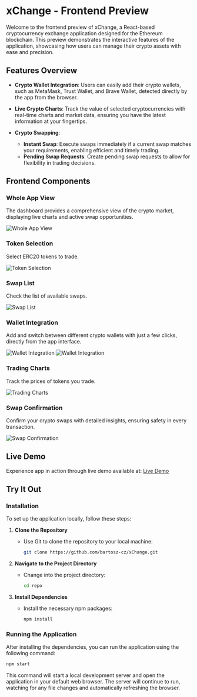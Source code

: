 # xChange - Frontend Preview

Welcome to the frontend preview of xChange, a React-based cryptocurrency exchange application designed for the Ethereum blockchain. This preview demonstrates the interactive features of the application, showcasing how users can manage their crypto assets with ease and precision.

## Features Overview

- **Crypto Wallet Integration**: Users can easily add their crypto wallets, such as MetaMask, Trust Wallet, and Brave Wallet, detected directly by the app from the browser.
  
- **Live Crypto Charts**: Track the value of selected cryptocurrencies with real-time charts and market data, ensuring you have the latest information at your fingertips.

- **Crypto Swapping**:
  - **Instant Swap**: Execute swaps immediately if a current swap matches your requirements, enabling efficient and timely trading.
  - **Pending Swap Requests**: Create pending swap requests to allow for flexibility in trading decisions.

## Frontend Components

### Whole App View
The dashboard provides a comprehensive view of the crypto market, displaying live charts and active swap opportunities.

![Whole App View](./screenshots/fullView.png)

### Token Selection
Select ERC20 tokens to trade. 

![Token Selection](./screenshots/tokenSelect.png) 

### Swap List
Check the list of available swaps.

![Swap List](./screenshots/swapList2.png) 

### Wallet Integration
Add and switch between different crypto wallets with just a few clicks, directly from the app interface.

![Wallet Integration](./screenshots/walletSeleect2.png)
![Wallet Integration](./screenshots/walletSelect3.png)

### Trading Charts
Track the prices of tokens you trade.

![Trading Charts](./screenshots/Charts.png) 

### Swap Confirmation
Confirm your crypto swaps with detailed insights, ensuring safety in every transaction.

![Swap Confirmation](./screenshots/swapConfirm.png) 

## Live Demo

Experience app in action through live demo available at:
[Live Demo](https://bartosz-cz.github.io/xChange)

## Try It Out

### Installation
To set up the application locally, follow these steps:

1. **Clone the Repository**
   - Use Git to clone the repository to your local machine:
     ```sh
     git clone https://github.com/bartosz-cz/xChange.git
     ```

2. **Navigate to the Project Directory**
   - Change into the project directory:
     ```sh
     cd repo
     ```

3. **Install Dependencies**
   - Install the necessary npm packages:
     ```sh
     npm install
     ```

### Running the Application
After installing the dependencies, you can run the application using the following command:

```sh
npm start
```
This command will start a local development server and open the application in your default web browser. The server will continue to run, watching for any file changes and automatically refreshing the browser.
